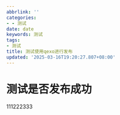 ```yaml
---
abbrlink: ''
categories:
- - 测试
date: date
keywords: 测试
tags:
- 测试
title: 测试使用qexo进行发布
updated: '2025-03-16T19:20:27.807+08:00'
---
```

# 测试是否发布成功

111222333
